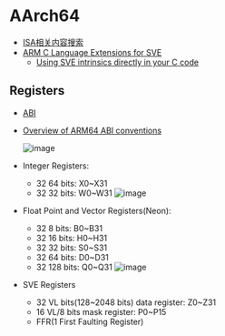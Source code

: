 # AArch64

- [ISA相关内容搜索](https://developer.arm.com/search)
- [ARM C Language Extensions for SVE](https://developer.arm.com/documentation/100987/0000/)
  - [Using SVE intrinsics directly in your C code](https://developer.arm.com/documentation/100891/0612/coding-considerations/using-sve-intrinsics-directly-in-your-c-code)

## Registers

- [ABI](https://github.com/ARM-software/abi-aa/blob/main/aapcs64/aapcs64.rst#machine-registers)
- [Overview of ARM64 ABI conventions](https://docs.microsoft.com/en-us/cpp/build/arm64-windows-abi-conventions)
  
  ![image](https://user-images.githubusercontent.com/13173904/170613093-0b10a7d4-c090-4e21-840d-e0a7bf1b41df.png)
- Integer Registers:
  - 32 64 bits: X0~X31
  - 32 32 bits: W0~W31
  ![image](https://user-images.githubusercontent.com/13173904/148150417-ec96a2d0-39d0-4931-9583-550a2726a8e3.png)
- Float Point and Vector Registers(Neon):
  - 32 8 bits: B0~B31
  - 32 16 bits: H0~H31
  - 32 32 bits: S0~S31
  - 32 64 bits: D0~D31
  - 32 128 bits: Q0~Q31
  ![image](https://user-images.githubusercontent.com/13173904/148150466-69f0c81a-a939-4d7f-a0c7-7f51a4013488.png)
- SVE Registers
  - 32 VL bits(128\~2048 bits) data register: Z0\~Z31 
  - 16 VL/8 bits mask register: P0~P15
  - FFR(1 First Faulting Register)
